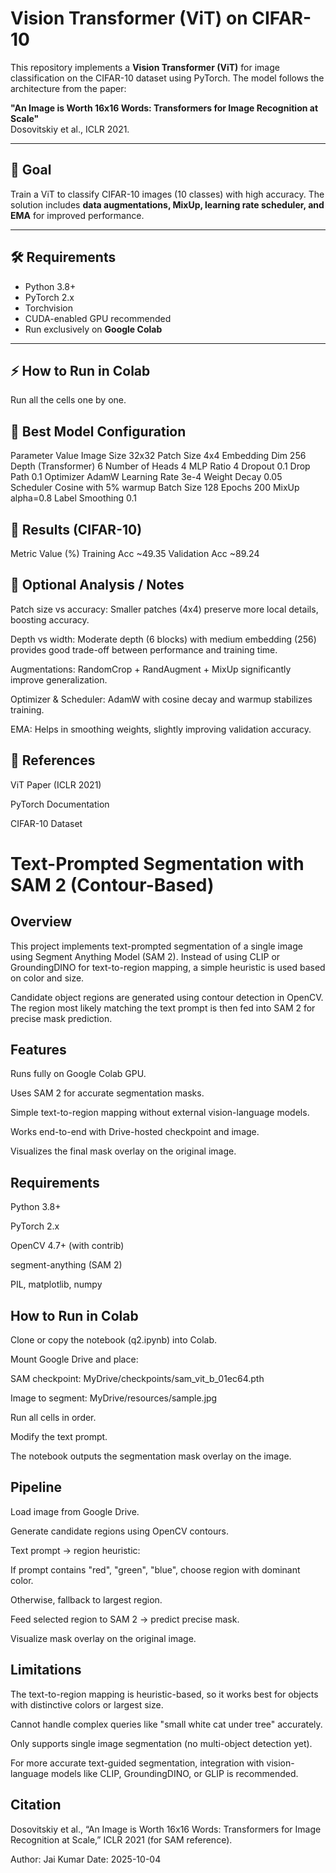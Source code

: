 # Vision Transformer (ViT) on CIFAR-10

This repository implements a **Vision Transformer (ViT)** for image classification on the CIFAR-10 dataset using PyTorch. The model follows the architecture from the paper:

**"An Image is Worth 16x16 Words: Transformers for Image Recognition at Scale"**  
Dosovitskiy et al., ICLR 2021.

---

## 🚀 Goal

Train a ViT to classify CIFAR-10 images (10 classes) with high accuracy. The solution includes **data augmentations, MixUp, learning rate scheduler, and EMA** for improved performance.

---

## 🛠 Requirements

- Python 3.8+
- PyTorch 2.x
- Torchvision
- CUDA-enabled GPU recommended
- Run exclusively on **Google Colab**

---

## ⚡ How to Run in Colab

Run all the cells one by one.

## 🧩 Best Model Configuration
Parameter	Value
Image Size	32x32
Patch Size	4x4
Embedding Dim	256
Depth (Transformer)	6
Number of Heads	4
MLP Ratio	4
Dropout	0.1
Drop Path	0.1
Optimizer	AdamW
Learning Rate	3e-4
Weight Decay	0.05
Scheduler	Cosine with 5% warmup
Batch Size	128
Epochs	200
MixUp	alpha=0.8
Label Smoothing	0.1

## 📝 Results (CIFAR-10)
Metric	Value (%)
Training Acc	~49.35
Validation Acc	~89.24

## 🔬 Optional Analysis / Notes
Patch size vs accuracy: Smaller patches (4x4) preserve more local details, boosting accuracy.

Depth vs width: Moderate depth (6 blocks) with medium embedding (256) provides good trade-off between performance and training time.

Augmentations: RandomCrop + RandAugment + MixUp significantly improve generalization.

Optimizer & Scheduler: AdamW with cosine decay and warmup stabilizes training.

EMA: Helps in smoothing weights, slightly improving validation accuracy.

## 📖 References
ViT Paper (ICLR 2021)

PyTorch Documentation

CIFAR-10 Dataset


# Text-Prompted Segmentation with SAM 2 (Contour-Based)
## Overview

This project implements text-prompted segmentation of a single image using Segment Anything Model (SAM 2).
Instead of using CLIP or GroundingDINO for text-to-region mapping, a simple heuristic is used based on color and size.

Candidate object regions are generated using contour detection in OpenCV. The region most likely matching the text prompt is then fed into SAM 2 for precise mask prediction.

## Features

Runs fully on Google Colab GPU.

Uses SAM 2 for accurate segmentation masks.

Simple text-to-region mapping without external vision-language models.

Works end-to-end with Drive-hosted checkpoint and image.

Visualizes the final mask overlay on the original image.

## Requirements

Python 3.8+

PyTorch 2.x

OpenCV 4.7+ (with contrib)

segment-anything (SAM 2)

PIL, matplotlib, numpy

## How to Run in Colab

Clone or copy the notebook (q2.ipynb) into Colab.

Mount Google Drive and place:

SAM checkpoint: MyDrive/checkpoints/sam_vit_b_01ec64.pth

Image to segment: MyDrive/resources/sample.jpg

Run all cells in order.

Modify the text prompt.

The notebook outputs the segmentation mask overlay on the image.

## Pipeline

Load image from Google Drive.

Generate candidate regions using OpenCV contours.

Text prompt → region heuristic:

If prompt contains "red", "green", "blue", choose region with dominant color.

Otherwise, fallback to largest region.

Feed selected region to SAM 2 → predict precise mask.

Visualize mask overlay on the original image.

## Limitations

The text-to-region mapping is heuristic-based, so it works best for objects with distinctive colors or largest size.

Cannot handle complex queries like "small white cat under tree" accurately.

Only supports single image segmentation (no multi-object detection yet).

For more accurate text-guided segmentation, integration with vision-language models like CLIP, GroundingDINO, or GLIP is recommended.

## Citation

Dosovitskiy et al., “An Image is Worth 16x16 Words: Transformers for Image Recognition at Scale,” ICLR 2021 (for SAM reference).

Author: Jai Kumar
Date: 2025-10-04
